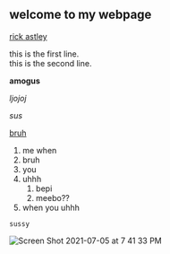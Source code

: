 ## welcome to my webpage

[rick astley](https://www.youtube.com/watch?v=dQw4w9WgXcQ&ab_channel=RickAstley)

this is the first line.  
this is the second line.

**amogus**

_ljojoj_

*sus*

[bruh](/breol.html)

1. me when
2. bruh
3. you
4. uhhh
    1. bepi
    2. meebo??
5. when you uhhh

    
```
sussy
```

![Screen Shot 2021-07-05 at 7 41 33 PM](https://user-images.githubusercontent.com/87345625/125374728-99faae00-e355-11eb-87a3-4819d5cc6e23.png)
